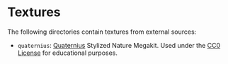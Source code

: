 # Textures

The following directories contain textures from external sources:

- `quaternius`: [Quaternius](https://quaternius.itch.io/stylized-nature-megakit) Stylized Nature Megakit. Used under the [CC0 License](https://creativecommons.org/publicdomain/zero/1.0/) for educational purposes.
